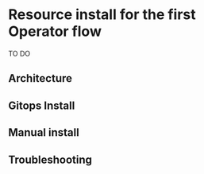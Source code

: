 # Resource install for the first Operator flow

TO DO

## Architecture

## Gitops Install

## Manual install

## Troubleshooting
